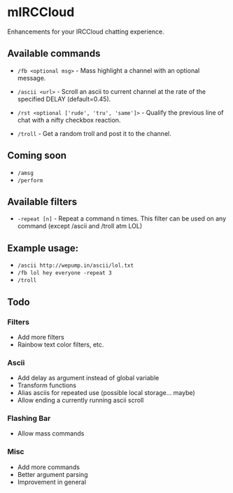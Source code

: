 # mIRCCloud

Enhancements for your IRCCloud chatting experience.

## Available commands

- `/fb <optional msg>` - Mass highlight a channel with an optional message.

- `/ascii <url>` - Scroll an ascii to current channel at the rate of the specified DELAY (default=0.45).

- `/rst <optional ['rude', 'tru', 'same']>` - Qualify the previous line of chat with a nifty checkbox reaction.

- `/troll` - Get a random troll and post it to the channel.

## Coming soon 

- `/amsg`
- `/perform`

## Available filters

- `-repeat [n]` - Repeat a command n times. This filter can be used on any command (except /ascii and /troll atm LOL)

## Example usage: 

- `/ascii http://wepump.in/ascii/lol.txt`
- `/fb lol hey everyone -repeat 3`
- `/troll`

## Todo

### Filters
- Add more filters
- Rainbow text color filters, etc.

### Ascii
- Add delay as argument instead of global variable
- Transform functions
- Alias asciis for repeated use (possible local storage... maybe)
- Allow ending a currently running ascii scroll

### Flashing Bar
- Allow mass commands


### Misc

- Add more commands
- Better argument parsing
- Improvement in general